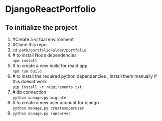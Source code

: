 # DjangoReactPortfolio

## To initialize the project
<ol><li>#Create a virtual environment</li>
<li>#Clone this repo</li>
<li><code>cd path/portfolioFolder/portfolio</code></li>
<li># to install Node dependencies<br>
  <code>npm install</code> </li>
<li># to create a new build for react app<br>
  <code>npm run build</code> </li>
<li># to install the required python dependencies , install them manually if this doesnt work<br>
  <code>pip install -r requirements.txt</code> </li>
<li># db connection<br>
  <code>python manage.py migrate</code> </li>
<li># to create a new user account for django<br>
  <code>python manage.py createsuperuser</code> </li>
<li><code>python manage.py runserver</code> </li></ol>
